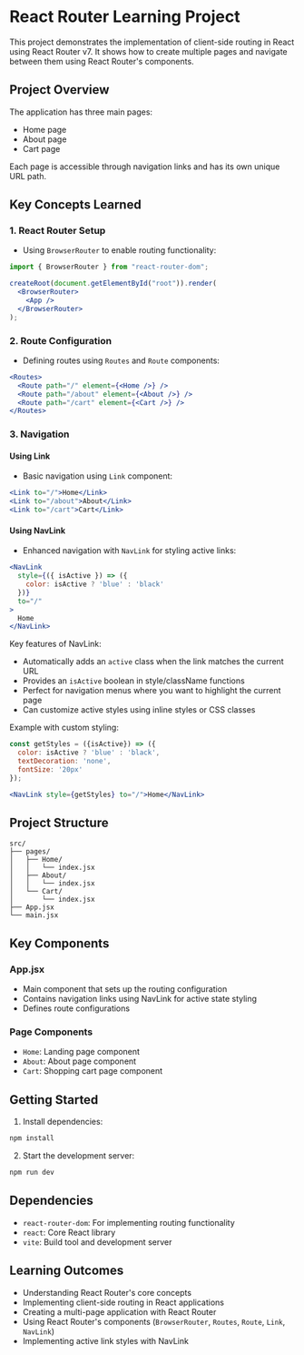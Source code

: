 # React Router Learning Project

This project demonstrates the implementation of client-side routing in React using React Router v7. It shows how to create multiple pages and navigate between them using React Router's components.

## Project Overview

The application has three main pages:
- Home page
- About page 
- Cart page

Each page is accessible through navigation links and has its own unique URL path.

## Key Concepts Learned

### 1. React Router Setup

- Using `BrowserRouter` to enable routing functionality:
```jsx
import { BrowserRouter } from "react-router-dom";

createRoot(document.getElementById("root")).render(
  <BrowserRouter>
    <App />
  </BrowserRouter>
);
```

### 2. Route Configuration

- Defining routes using `Routes` and `Route` components:
```jsx
<Routes>
  <Route path="/" element={<Home />} />
  <Route path="/about" element={<About />} />
  <Route path="/cart" element={<Cart />} />
</Routes>
```

### 3. Navigation

#### Using Link
- Basic navigation using `Link` component:
```jsx
<Link to="/">Home</Link>
<Link to="/about">About</Link>
<Link to="/cart">Cart</Link>
```

#### Using NavLink
- Enhanced navigation with `NavLink` for styling active links:
```jsx
<NavLink 
  style={({ isActive }) => ({
    color: isActive ? 'blue' : 'black'
  })} 
  to="/"
>
  Home
</NavLink>
```

Key features of NavLink:
- Automatically adds an `active` class when the link matches the current URL
- Provides an `isActive` boolean in style/className functions
- Perfect for navigation menus where you want to highlight the current page
- Can customize active styles using inline styles or CSS classes

Example with custom styling:
```jsx
const getStyles = ({isActive}) => ({
  color: isActive ? 'blue' : 'black',
  textDecoration: 'none',
  fontSize: '20px'
});

<NavLink style={getStyles} to="/">Home</NavLink>
```

## Project Structure

```
src/
├── pages/
│   ├── Home/
│   │   └── index.jsx
│   ├── About/
│   │   └── index.jsx
│   └── Cart/
│       └── index.jsx
├── App.jsx
└── main.jsx
```

## Key Components

### App.jsx
- Main component that sets up the routing configuration
- Contains navigation links using NavLink for active state styling
- Defines route configurations

### Page Components
- `Home`: Landing page component
- `About`: About page component
- `Cart`: Shopping cart page component

## Getting Started

1. Install dependencies:
```sh
npm install
```

2. Start the development server:
```sh
npm run dev
```

## Dependencies

- `react-router-dom`: For implementing routing functionality
- `react`: Core React library
- `vite`: Build tool and development server

## Learning Outcomes

- Understanding React Router's core concepts
- Implementing client-side routing in React applications
- Creating a multi-page application with React Router
- Using React Router's components (`BrowserRouter`, `Routes`, `Route`, `Link`, `NavLink`)
- Implementing active link styles with NavLink